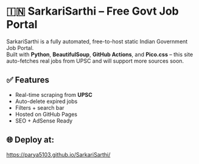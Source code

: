 # 🇮🇳 SarkariSarthi – Free Govt Job Portal

SarkariSarthi is a fully automated, free-to-host static Indian Government Job Portal.  
Built with **Python**, **BeautifulSoup**, **GitHub Actions**, and **Pico.css** – this site auto-fetches real jobs from UPSC and will support more sources soon.

## ✅ Features
- Real-time scraping from **UPSC**
- Auto-delete expired jobs
- Filters + search bar
- Hosted on GitHub Pages
- SEO + AdSense Ready

## 🌐 Deploy at:
https://parya5103.github.io/SarkariSarthi/
